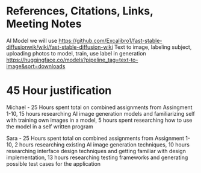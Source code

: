 # References, Citations, Links, Meeting Notes
AI Model we will use
https://github.com/Excalibro1/fast-stable-diffusionwik/wiki/fast-stable-diffusion-wiki
Text to image, labeling subject, uploading photos to model, train, use label in generation
https://huggingface.co/models?pipeline_tag=text-to-image&sort=downloads

# 45 Hour justification
Michael - 25 Hours spent total on combined assignments from Assingment 1-10, 15 hours researching AI image generation models and familiarizing self with training own images in a model, 5 hours spent researching how to use the model in a self written program

Sara - 25 Hours spent total on combined assignments from Assignment 1-10, 2 hours researching existing AI image generation techniques, 10 hours researching interface design techniques and getting familiar with design implementation, 13 hours researching testing frameworks and generating possible test cases for the application
